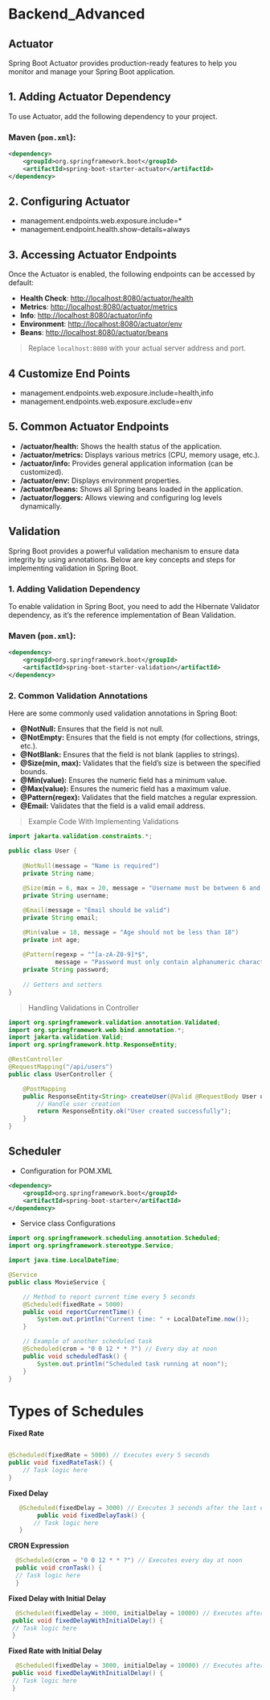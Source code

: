 # Backend_Advanced

## Actuator

Spring Boot Actuator provides production-ready features to help you monitor and manage your Spring Boot application.

## 1. Adding Actuator Dependency

To use Actuator, add the following dependency to your project.

### Maven (`pom.xml`):

```xml
<dependency>
    <groupId>org.springframework.boot</groupId>
    <artifactId>spring-boot-starter-actuator</artifactId>
</dependency>
```
## 2. Configuring Actuator
- management.endpoints.web.exposure.include=*
- management.endpoint.health.show-details=always


## 3. Accessing Actuator Endpoints

Once the Actuator is enabled, the following endpoints can be accessed by default:

- **Health Check**: [http://localhost:8080/actuator/health](http://localhost:8080/actuator/health)
- **Metrics**: [http://localhost:8080/actuator/metrics](http://localhost:8080/actuator/metrics)
- **Info**: [http://localhost:8080/actuator/info](http://localhost:8080/actuator/info)
- **Environment**: [http://localhost:8080/actuator/env](http://localhost:8080/actuator/env)
- **Beans**: [http://localhost:8080/actuator/beans](http://localhost:8080/actuator/beans)

> Replace `localhost:8080` with your actual server address and port.

## 4 Customize End Points

- management.endpoints.web.exposure.include=health,info
- management.endpoints.web.exposure.exclude=env

## 5. Common Actuator Endpoints
- **/actuator/health:**  Shows the health status of the application.
- **/actuator/metrics:** Displays various metrics (CPU, memory usage, etc.).
- **/actuator/info:**    Provides general application information (can be customized).
- **/actuator/env:**     Displays environment properties.
- **/actuator/beans:**   Shows all Spring beans loaded in the application.
- **/actuator/loggers:** Allows viewing and configuring log levels dynamically.


## Validation

Spring Boot provides a powerful validation mechanism to ensure data integrity by using annotations. Below are key concepts and steps for implementing validation in Spring Boot.

### 1. Adding Validation Dependency

To enable validation in Spring Boot, you need to add the Hibernate Validator dependency, as it’s the reference implementation of Bean Validation.

### Maven (`pom.xml`):

```xml
<dependency>
    <groupId>org.springframework.boot</groupId>
    <artifactId>spring-boot-starter-validation</artifactId>
</dependency>
```
### 2. Common Validation Annotations
Here are some commonly used validation annotations in Spring Boot:

- **@NotNull:** Ensures that the field is not null.
- **@NotEmpty:** Ensures that the field is not empty (for collections, strings, etc.).
- **@NotBlank:** Ensures that the field is not blank (applies to strings).
- **@Size(min, max):** Validates that the field’s size is between the specified bounds.
- **@Min(value):** Ensures the numeric field has a minimum value.
- **@Max(value):** Ensures the numeric field has a maximum value.
- **@Pattern(regex):** Validates that the field matches a regular expression.
- **@Email:** Validates that the field is a valid email address.

> Example Code With Implementing Validations
```java
import jakarta.validation.constraints.*;

public class User {
    
    @NotNull(message = "Name is required")
    private String name;
    
    @Size(min = 6, max = 20, message = "Username must be between 6 and 20 characters")
    private String username;

    @Email(message = "Email should be valid")
    private String email;

    @Min(value = 18, message = "Age should not be less than 18")
    private int age;
    
    @Pattern(regexp = "^[a-zA-Z0-9]*$", 
             message = "Password must only contain alphanumeric characters.")
    private String password;
    
    // Getters and setters
}
```
> Handling Validations in Controller

```java
import org.springframework.validation.annotation.Validated;
import org.springframework.web.bind.annotation.*;
import jakarta.validation.Valid;
import org.springframework.http.ResponseEntity;

@RestController
@RequestMapping("/api/users")
public class UserController {

    @PostMapping
    public ResponseEntity<String> createUser(@Valid @RequestBody User user) {
        // Handle user creation
        return ResponseEntity.ok("User created successfully");
    }
}
```
## Scheduler

- Configuration for POM.XML
```xml
<dependency>
    <groupId>org.springframework.boot</groupId>
    <artifactId>spring-boot-starter</artifactId>
</dependency>
```
- Service class Configurations

```java
import org.springframework.scheduling.annotation.Scheduled;
import org.springframework.stereotype.Service;

import java.time.LocalDateTime;

@Service
public class MovieService {

    // Method to report current time every 5 seconds
    @Scheduled(fixedRate = 5000)
    public void reportCurrentTime() {
        System.out.println("Current time: " + LocalDateTime.now());
    }

    // Example of another scheduled task
    @Scheduled(cron = "0 0 12 * * ?") // Every day at noon
    public void scheduledTask() {
        System.out.println("Scheduled task running at noon");
    }
}
```
# Types of Schedules

**Fixed Rate**
  ```java
  
  @Scheduled(fixedRate = 5000) // Executes every 5 seconds
  public void fixedRateTask() {
      // Task logic here
  }
  ```
  **Fixed Delay**
 ```java
    @Scheduled(fixedDelay = 3000) // Executes 3 seconds after the last execution finishes
         public void fixedDelayTask() {
        // Task logic here
    }

  ```
  **CRON Expression**
  ```java
    @Scheduled(cron = "0 0 12 * * ?") // Executes every day at noon
    public void cronTask() {
    // Task logic here
    }

  ```
  **Fixed Delay with Initial Delay**
   ```java
     @Scheduled(fixedDelay = 3000, initialDelay = 10000) // Executes after an initial delay of 10 seconds, then every 3 seconds
    public void fixedDelayWithInitialDelay() {
    // Task logic here
    }
   ```
 **Fixed Rate with Initial Delay**
   ```java
     @Scheduled(fixedDelay = 3000, initialDelay = 10000) // Executes after an initial delay of 10 seconds, then every 3 seconds
    public void fixedDelayWithInitialDelay() {
    // Task logic here
    }
   ```
    
    
